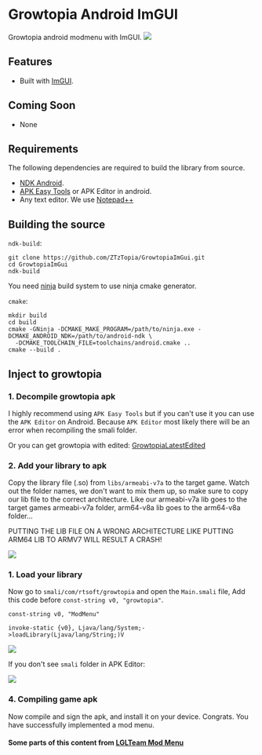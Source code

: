 # Growtopia Android ImGUI
Growtopia android modmenu with ImGUI.
![](https://cdn.discordapp.com/attachments/897051564227842048/897071323434594314/unknown.png)

## Features
- Built with [ImGUI](https://github.com/ocornut/imgui).

## Coming Soon
- None

## Requirements
The following dependencies are required to build the library from source.
- [NDK Android](https://developer.android.com/ndk).
- [APK Easy Tools](https://forum.xda-developers.com/android/software-hacking/tool-apk-easy-tool-v1-02-windows-gui-t3333960) or APK Editor in android.
- Any text editor. We use [Notepad++](https://notepad-plus-plus.org/)

## Building the source
`ndk-build`:
```shell
git clone https://github.com/ZTzTopia/GrowtopiaImGui.git
cd GrowtopiaImGui
ndk-build
```

You need [ninja](https://ninja-build.org/) build system to use ninja cmake generator.

`cmake`:
```shell
mkdir build
cd build
cmake -GNinja -DCMAKE_MAKE_PROGRAM=/path/to/ninja.exe -DCMAKE_ANDROID_NDK=/path/to/android-ndk \
  -DCMAKE_TOOLCHAIN_FILE=toolchains/android.cmake ..
cmake --build .
```

## Inject to growtopia
### 1. Decompile growtopia apk

I highly recommend using `APK Easy Tools` but if you can't use it you can use the `APK Editor` on Android. Because `APK Editor` most likely there will be an error when recompiling the smali folder.

Or you can get growtopia with edited: [GrowtopiaLatestEdited](https://link-to.net/196297/growtopialatestedited)

### 2. Add your library to apk

Copy the library file (.so) from `libs/armeabi-v7a` to the target game. Watch out the folder names, we don't want to mix them up, so make sure to copy our lib file to the correct architecture. Like our armeabi-v7a lib goes to the target games armeabi-v7a folder, arm64-v8a lib goes to the arm64-v8a folder...

PUTTING THE LIB FILE ON A WRONG ARCHITECTURE LIKE PUTTING ARM64 LIB TO ARMV7 WILL RESULT A CRASH!

![](https://i.imgur.com/oZq1Wq7.png)

### 1. Load your library

Now go to `smali/com/rtsoft/growtopia` and open the `Main.smali` file, Add this code before `const-string v0, "growtopia"`.
```smali
const-string v0, "ModMenu"

invoke-static {v0}, Ljava/lang/System;->loadLibrary(Ljava/lang/String;)V
```

![](https://cdn.discordapp.com/attachments/773831752271527946/896769601218691142/unknown.png)

If you don't see `smali` folder in APK Editor:

![](https://cdn.discordapp.com/attachments/773831752271527946/896772004651356240/unknown.png)

### 4. Compiling game apk
Now compile and sign the apk, and install it on your device. Congrats. You have successfully implemented a mod menu.

#### Some parts of this content from [LGLTeam Mod Menu](https://github.com/LGLTeam/Android-Mod-Menu)